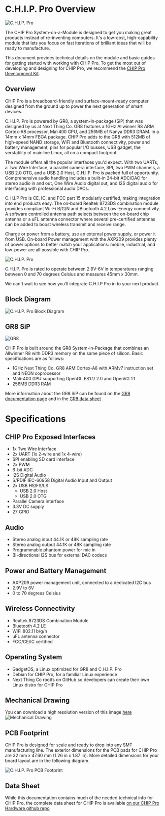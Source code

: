 # C.H.I.P. Pro Overview

![C.H.I.P. Pro](images/CHIP-Pro-Side-ISO.png)

The CHIP Pro System-on-a-Module is designed to get you making great products instead of re-inventing computers. It's a low-cost, high-capability module that lets you focus on fast iterations of brilliant ideas that will be ready to manufacture.

This document provides technical details on the module and basic guides for getting started with working with CHIP Pro. To get the most out of developing and designing for CHIP Pro, we recommend the [CHIP Pro Development Kit](http://docs.getchip.com/chipprodevkit.html).

## Overview

CHIP Pro is a breadboard-friendly and surface-mount-ready computer designed from the ground up to power the next generation of smart devices.

C.H.I.P. Pro is powered by GR8, a system-in-package (SiP) that was designed by us at Next Thing Co. GR8 features a 1GHz Allwinner R8 ARM Cortex-A8 processor, Mali400 GPU, and 256MB of Nanya DDR3 DRAM. in a 14mm x 14mm FBGA package. CHIP Pro adds to the GR8 with 512MB of high-speed NAND storage, WiFi and Bluetooth connectivity, power and battery management, pins for popular I/O busses, USB gadget, the verstatility of mainline Linux, all on a compact footprint.

The module offers all the popular interfaces you'd expect. With two UARTs, a Two Wire Interface, a parallel camera interface, SPI, two PWM channels, a USB 2.0 OTG, and a USB 2.0 Host, C.H.I.P. Pro is packed full of opportunity. Comprehensive audio handling includes a built-in 24-bit ADC/DAC for stereo audio in and out, One Wire Audio digital out, and I2S digital audio for interfacing with professional audio DACs.

C.H.I.P Pro is CE, IC, and FCC part 15 modularly certified, making integration into end products easy. The on-board Realtek 8723DS combination module provides compliant Wi-Fi B/G/N and Bluetooth 4.2 Low-Energy connectivity. A software controlled antenna path selects between the on-board chip antenna or a uFL antenna connector where several pre-certified antennas can be added to boost wireless transmit and receive range. 

Charge or power from a battery, use an external power supply, or power it from USB. On-board Power management with the AXP209 provides plenty of power options to better match your applications: mobile, industrial, and low-power are all possible with CHIP Pro. 

![C.H.I.P. Pro](images/CHIP-Pro-Side-Crop.png)

C.H.I.P. Pro is rated to operate between 2.9V-6V in temperatures ranging between 0 and 70 degrees Celsius and measures 45mm x 30mm.

We can't wait to see how you'll integrate C.H.I.P Pro in to your next product.

## Block Diagram

![C.H.I.P. Pro Block Diagram](images/CHIP-Pro-Block-Diagram.png)

## GR8 SiP

![GR8](images/CHIP-Pro-Exploded-View.png)

CHIP Pro is built around the GR8 System-in-Package that combines an Allwinner R8 with DDR3 memory on the same piece of silicon. Basic specifications are as follows:
 
* 1GHz Next Thing Co. GR8 ARM Cortex-A8 with ARMv7 instruction set and NEON coprocessor
* Mali-400 GPU supporting OpenGL ES1.1/ 2.0 and OpenVG 1.1
* 256MB DDR3 RAM

More information about the GR8 SiP can be found on the [GR8 documentation page](http://docs.getchip.com/GR8.html) and in the [GR8 data sheet](https://github.com/NextThingCo/CHIP_Pro-Hardware/raw/master/Datasheets/GR8_Datasheet_v1.0.pdf)

# Specifications

## CHIP Pro Exposed Interfaces

* 1x Two Wire Interface
* 2x UART (1x 2-wire and 1x 4-wire)
* SPI enabling SD card interface 
* 2x PWM
* 6-bit ADC
* I2S Digital Audio
* S/PDIF IEC-60958 Digital Audio Input and Output 
* 2x USB HS/FS/LS
	* USB 2.0 Host
	* USB 2.0 OTG
* Parallel Camera Interface 
* 3.3V DC supply
* 27 GPIO

## Audio

* Stereo analog input 44.1K or 48K sampling rate
* Stereo analog output 44.1K or 48K sampling rate
* Programmable phantom power for mic in
* Bi-directional I2S bus for external DAC codecs

## Power and Battery Management

* AXP209 power management unit, connected to a dedicated I2C bus
* 2.9V to 6V
* 0 to 70 degrees Celsius 

## Wireless Connectivity

* Realtek 8723DS Combination Module
* Bluetooth 4.2 LE
* WiFi 802.11 b/g/n
* uFL antenna connector
* FCC/CE/IC certified

## Operating System

* GadgetOS, a Linux optimized for GR8 and C.H.I.P. Pro
* Debian for CHIP Pro, for a familiar Linux experience
* Next Thing Co rootfs on GitHub so developers can create their own Linux distro for CHIP Pro

## Mechanical Drawing

You can download a high resolution version of this image [here](CHIP-Pro-PCB.png)
![Mechanical Drawing](images/CHIP-Pro-PCB_sm.png)

## PCB Footprint

CHIP Pro is designed for scale and ready to drop into any SMT manufacturing line. The exterior dimensions for the PCB pads for CHIP Pro are 32 mm x 47.60 mm (1.26 in x 1.87 in). More detailed dimensions for your board layout are in the following diagram.

![C.H.I.P. Pro PCB Footprint](images/CHIP-Pro-Footprint.png)

## Data Sheet

While this documentation contains much of the needed technical info for CHIP Pro, the complete data sheet for CHIP Pro is available [on our CHIP Pro Hardware github repo](https://github.com/NextThingCo/CHIP_Pro-Hardware/raw/master/Datasheets/CHIP_PRO_Datasheet_v1.0.pdf)